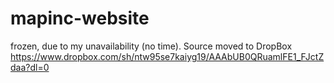 # mapinc-website
frozen, due to my unavailability (no time).
 Source moved to DropBox https://www.dropbox.com/sh/ntw95se7kaiyg19/AAAbUB0QRuamlFE1_FJctZdaa?dl=0
